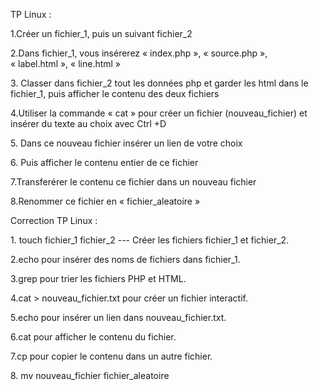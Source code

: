 TP Linux :

1.Créer un fichier_1, puis un suivant fichier_2

2.Dans fichier_1, vous insérerez « index.php », « source.php », 
« label.html », « line.html »

3\. Classer dans fichier_2 tout les données php et garder les html dans
le fichier_1, puis afficher le contenu des deux fichiers

4.Utiliser la commande « cat » pour créer un fichier (nouveau_fichier)
et insérer du texte au choix avec Ctrl +D

5\. Dans ce nouveau fichier insérer un lien de votre choix

6\. Puis afficher le contenu entier de ce fichier

7.Transferérer le contenu ce fichier dans un nouveau fichier

8.Renommer ce fichier en « fichier_aleatoire »

Correction TP Linux :

1\. touch fichier_1 fichier_2 --- Créer les fichiers fichier_1 et
fichier_2.

2.echo pour insérer des noms de fichiers dans fichier_1.

3.grep pour trier les fichiers PHP et HTML.

4.cat \> nouveau_fichier.txt pour créer un fichier interactif.

5.echo pour insérer un lien dans nouveau_fichier.txt.

6.cat pour afficher le contenu du fichier.

7.cp pour copier le contenu dans un autre fichier.

8\. mv nouveau_fichier fichier_aleatoire
